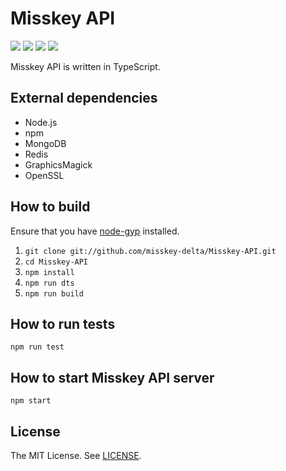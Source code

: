 # Misskey API
[![][travis-badge]][travis-link]
[![][david-badge]][david-link]
[![][david-dev-badge]][david-dev-link]
[![][mit-badge]][mit]

Misskey API is written in TypeScript.

## External dependencies
* Node.js
* npm
* MongoDB
* Redis
* GraphicsMagick
* OpenSSL

## How to build
Ensure that you have [node-gyp](https://github.com/nodejs/node-gyp#installation) installed.

1. `git clone git://github.com/misskey-delta/Misskey-API.git`
2. `cd Misskey-API`
3. `npm install`
4. `npm run dts`
5. `npm run build`

## How to run tests
`npm run test`

## How to start Misskey API server
`npm start`

## License
The MIT License. See [LICENSE](LICENSE).

[mit]:             http://opensource.org/licenses/MIT
[mit-badge]:       https://img.shields.io/badge/license-MIT-444444.svg?style=flat-square
[travis-link]:     https://travis-ci.org/misskey-delta/Misskey-API
[travis-badge]:    http://img.shields.io/travis/misskey-delta/Misskey-API.svg?style=flat-square
[david-link]:      https://david-dm.org/misskey-delta/Misskey-API
[david-badge]:     https://img.shields.io/david/misskey-delta/Misskey-API.svg?style=flat-square
[david-dev-link]:  https://david-dm.org/misskey-delta/Misskey-API#info=devDependencies&view=table
[david-dev-badge]: https://img.shields.io/david/dev/misskey-delta/Misskey-API.svg?style=flat-square